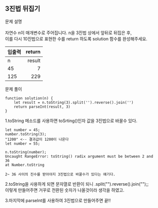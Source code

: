 ## 3진법 뒤집기


<div>문제 설명</div><br>

<div>자연수 n이 매개변수로 주어집니다. n을 3진법 상에서 앞뒤로 뒤집은 후, <br>이를 다시 10진법으로 표현한 수를 return 하도록 solution 함수를 완성해주세요.</div>


|입출력|return|
|:---|---:
n	|result
45	|7
125	|229

<div>문제 풀이</div>

```
function solution(n) {
    let result = n.toString(3).split('').reverse().join('')
    return parseInt(result, 3)
}
```
<div>
1.toString 메소드를 사용하면 toSrting()인자 값을 3진법으로 바꿀수 있다.</div>

```
let number = 45;
number.toString(3);
"1200" <-- 결과값이 1200이 나온다
let number = 55;

n.toString(number);
Uncaught RangeError: toString() radix argument must be between 2 and 36
at Number.toString

2~ 36 사이의 진수를 받아야지 3진법으로 바꿀수가 있다는 얘기다.
```
2.toString을 사용하게 되면 문자열로 반환이 되니 .split("").reverse().join("");; <br>
 이렇게 만들어주면 거꾸로 전환된 숫자가 나올것이라 생각을 하였고.

3.마지막에 parseInt를 사용하여 3진법으로 만들어주면 끝!!
</div>